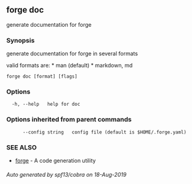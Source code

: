 ## forge doc

generate documentation for forge

### Synopsis

generate documentation for forge in several formats

  valid formats are:
    * man (default)
    * markdown, md

```
forge doc [format] [flags]
```

### Options

```
  -h, --help   help for doc
```

### Options inherited from parent commands

```
      --config string   config file (default is $HOME/.forge.yaml)
```

### SEE ALSO

* [forge](forge.md)	 - A code generation utility

###### Auto generated by spf13/cobra on 18-Aug-2019
